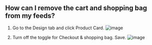 ## How can I remove the cart and shopping bag from my feeds?

1. Go to the Design tab and click Product Card.
![image](https://github.com/user-attachments/assets/d27ee69f-fb84-4d29-b057-4a3082166d22)

   
2. Turn off the toggle for Checkout & shopping bag. Save.
![image](https://github.com/user-attachments/assets/880ec967-04b3-4413-abad-5e617868a96d)

   

   


